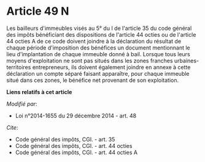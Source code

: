 # Article 49 N

Les bailleurs d'immeubles visés au 5° du I de l'article 35 du code général des impôts bénéficiant des dispositions de
l'article 44 octies ou de l'article 44 octies A de ce code doivent joindre à la déclaration du résultat de chaque période
d'imposition des bénéfices un document mentionnant le lieu d'implantation de chaque immeuble donné à bail. Lorsque tous leurs
moyens d'exploitation ne sont pas situés dans les  zones franches urbaines-territoires entrepreneurs, ils doivent également
joindre en annexe à cette déclaration un compte séparé faisant apparaître, pour chaque immeuble situé dans ces zones, le
bénéfice net provenant de son exploitation.

**Liens relatifs à cet article**

_Modifié par_:

  - Loi n°2014-1655 du 29 décembre 2014 - art. 48

_Cite_:

  - Code général des impôts, CGI. - art. 35
  - Code général des impôts, CGI. - art. 44 octies
  - Code général des impôts, CGI. - art. 44 octies A
